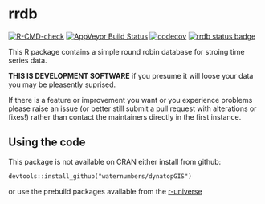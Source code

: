 # rrdb

<!-- badges: start -->
[![R-CMD-check](https://github.com/waternumbers/rrdb/workflows/R-CMD-check/badge.svg)](https://github.com/waternumbers/rrdb/actions)
[![AppVeyor Build Status](https://ci.appveyor.com/api/projects/status/github/waternumbers/rrdb?branch=master&svg=true)](https://ci.appveyor.com/project/waternumbers/rrdb)
[![codecov](https://img.shields.io/codecov/c/gh/waternumbers/rrdb/master)](https://app.codecov.io/gh/waternumbers/rrdb)
[![rrdb status badge](https://waternumbers.r-universe.dev/badges/rrdb)](https://waternumbers.r-universe.dev)
<!-- badges: end -->

This R package contains a simple round robin database for stroing time series
data.

**THIS IS DEVELOPMENT SOFTWARE** if you presume it will loose your data you
may be pleasently suprised.

If there is a feature or improvement you want or you experience problems
please raise an [issue](https://github.com/waternumbers/rrdb/issues)
(or better still submit a pull request with alterations or fixes!) rather than contact the
maintainers directly in the first instance.

## Using the code

This package is not available on CRAN either install from github:

```
devtools::install_github("waternumbers/dynatopGIS")
```

or use the prebuild packages available from the [r-universe](https://waternumbers.r-universe.dev/ui#package:rrdb)
